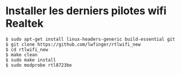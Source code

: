# Installer les derniers pilotes wifi Realtek

    $ sudo apt-get install linux-headers-generic build-essential git
    $ git clone https://github.com/lwfinger/rtlwifi_new
    $ cd rtlwifi_new
    $ make clean
    $ sudo make install
    $ sudo modprobe rtl8723be 


